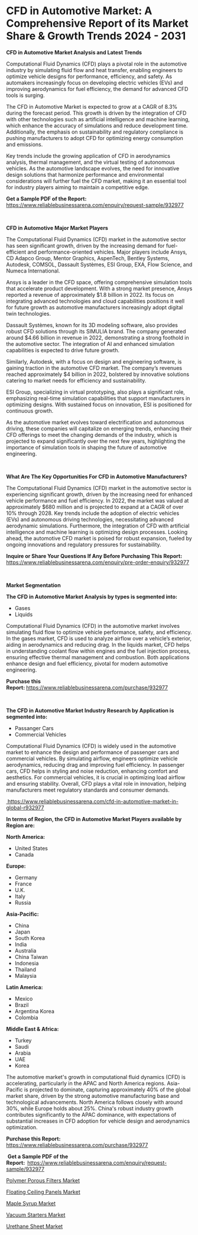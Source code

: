<p><h1>CFD in Automotive Market: A Comprehensive Report of its Market Share & Growth Trends 2024 - 2031</h1></p><p><strong>CFD in Automotive Market Analysis and Latest Trends</strong></p>
<p><p>Computational Fluid Dynamics (CFD) plays a pivotal role in the automotive industry by simulating fluid flow and heat transfer, enabling engineers to optimize vehicle designs for performance, efficiency, and safety. As automakers increasingly focus on developing electric vehicles (EVs) and improving aerodynamics for fuel efficiency, the demand for advanced CFD tools is surging.</p><p>The CFD in Automotive Market is expected to grow at a CAGR of 8.3% during the forecast period. This growth is driven by the integration of CFD with other technologies such as artificial intelligence and machine learning, which enhance the accuracy of simulations and reduce development time. Additionally, the emphasis on sustainability and regulatory compliance is pushing manufacturers to adopt CFD for optimizing energy consumption and emissions.</p><p>Key trends include the growing application of CFD in aerodynamics analysis, thermal management, and the virtual testing of autonomous vehicles. As the automotive landscape evolves, the need for innovative design solutions that harmonize performance and environmental considerations will further fuel the CFD market, making it an essential tool for industry players aiming to maintain a competitive edge.</p></p>
<p><strong>Get a Sample PDF of the Report:&nbsp;</strong> <a href="https://www.reliablebusinessarena.com/enquiry/request-sample/932977?utm_campaign=1841&utm_medium=2&utm_source=Github&utm_content=ia&utm_term=03122024&utm_id=cfd-in-automotive">https://www.reliablebusinessarena.com/enquiry/request-sample/932977</a></p>
<p>&nbsp;</p>
<p><strong>CFD in Automotive Major Market Players</strong></p>
<p><p>The Computational Fluid Dynamics (CFD) market in the automotive sector has seen significant growth, driven by the increasing demand for fuel-efficient and performance-oriented vehicles. Major players include Ansys, CD Adapco Group, Mentor Graphics, AspenTech, Bentley Systems, Autodesk, COMSOL, Dassault Systèmes, ESI Group, EXA, Flow Science, and Numeca International.</p><p>Ansys is a leader in the CFD space, offering comprehensive simulation tools that accelerate product development. With a strong market presence, Ansys reported a revenue of approximately $1.8 billion in 2022. Its focus on integrating advanced technologies and cloud capabilities positions it well for future growth as automotive manufacturers increasingly adopt digital twin technologies.</p><p>Dassault Systèmes, known for its 3D modeling software, also provides robust CFD solutions through its SIMULIA brand. The company generated around $4.66 billion in revenue in 2022, demonstrating a strong foothold in the automotive sector. The integration of AI and enhanced simulation capabilities is expected to drive future growth.</p><p>Similarly, Autodesk, with a focus on design and engineering software, is gaining traction in the automotive CFD market. The company’s revenues reached approximately $4 billion in 2022, bolstered by innovative solutions catering to market needs for efficiency and sustainability.</p><p>ESI Group, specializing in virtual prototyping, also plays a significant role, emphasizing real-time simulation capabilities that support manufacturers in optimizing designs. With sustained focus on innovation, ESI is positioned for continuous growth.</p><p>As the automotive market evolves toward electrification and autonomous driving, these companies will capitalize on emerging trends, enhancing their CFD offerings to meet the changing demands of the industry, which is projected to expand significantly over the next few years, highlighting the importance of simulation tools in shaping the future of automotive engineering.</p></p>
<p>&nbsp;</p>
<p><strong>What Are The Key Opportunities For CFD in Automotive Manufacturers?</strong></p>
<p><p>The Computational Fluid Dynamics (CFD) market in the automotive sector is experiencing significant growth, driven by the increasing need for enhanced vehicle performance and fuel efficiency. In 2022, the market was valued at approximately $680 million and is projected to expand at a CAGR of over 10% through 2028. Key trends include the adoption of electric vehicles (EVs) and autonomous driving technologies, necessitating advanced aerodynamic simulations. Furthermore, the integration of CFD with artificial intelligence and machine learning is optimizing design processes. Looking ahead, the automotive CFD market is poised for robust expansion, fueled by ongoing innovations and regulatory pressures for sustainability.</p></p>
<p><strong>Inquire or Share Your Questions If Any Before Purchasing This Report:</strong> <a href="https://www.reliablebusinessarena.com/enquiry/pre-order-enquiry/932977?utm_campaign=1841&utm_medium=2&utm_source=Github&utm_content=ia&utm_term=03122024&utm_id=cfd-in-automotive">https://www.reliablebusinessarena.com/enquiry/pre-order-enquiry/932977</a></p>
<p>&nbsp;</p>
<p><strong>Market Segmentation</strong></p>
<p><strong>The CFD in Automotive Market Analysis by types is segmented into:</strong></p>
<p><ul><li>Gases</li><li>Liquids</li></ul></p>
<p><p>Computational Fluid Dynamics (CFD) in the automotive market involves simulating fluid flow to optimize vehicle performance, safety, and efficiency. In the gases market, CFD is used to analyze airflow over a vehicle’s exterior, aiding in aerodynamics and reducing drag. In the liquids market, CFD helps in understanding coolant flow within engines and the fuel injection process, ensuring effective thermal management and combustion. Both applications enhance design and fuel efficiency, pivotal for modern automotive engineering.</p></p>
<p><strong>Purchase this Report:&nbsp;</strong><a href="https://www.reliablebusinessarena.com/purchase/932977?utm_campaign=1841&utm_medium=2&utm_source=Github&utm_content=ia&utm_term=03122024&utm_id=cfd-in-automotive">https://www.reliablebusinessarena.com/purchase/932977</a></p>
<p>&nbsp;</p>
<p><strong>The CFD in Automotive Market Industry Research by Application is segmented into:</strong></p>
<p><ul><li>Passanger Cars</li><li>Commercial Vehicles</li></ul></p>
<p><p>Computational Fluid Dynamics (CFD) is widely used in the automotive market to enhance the design and performance of passenger cars and commercial vehicles. By simulating airflow, engineers optimize vehicle aerodynamics, reducing drag and improving fuel efficiency. In passenger cars, CFD helps in styling and noise reduction, enhancing comfort and aesthetics. For commercial vehicles, it is crucial in optimizing load airflow and ensuring stability. Overall, CFD plays a vital role in innovation, helping manufacturers meet regulatory standards and consumer demands.</p></p>
<p><a href="https://www.reliablebusinessarena.com/cfd-in-automotive-market-in-global-r932977?utm_campaign=1841&utm_medium=2&utm_source=Github&utm_content=ia&utm_term=03122024&utm_id=cfd-in-automotive">&nbsp;https://www.reliablebusinessarena.com/cfd-in-automotive-market-in-global-r932977</a></p>
<p><strong>In terms of Region, the CFD in Automotive Market Players available by Region are:</strong></p>
<p>
    <p> <strong> North America: </strong>
        <ul>
            <li>United States</li>
            <li>Canada</li>
        </ul>
        </p> 
    <p> <strong> Europe: </strong>
        <ul>
            <li>Germany</li>
            <li>France</li>
            <li>U.K.</li>
            <li>Italy</li>
            <li>Russia</li>
        </ul>
        </p> 
    <p> <strong> Asia-Pacific: </strong>
        <ul>
            <li>China</li>
            <li>Japan</li>
            <li>South Korea</li>
            <li>India</li>
            <li>Australia</li>
            <li>China Taiwan</li>
            <li>Indonesia</li>
            <li>Thailand</li>
            <li>Malaysia</li>
        </ul>
        </p> 
    <p> <strong> Latin America: </strong>
        <ul>
            <li>Mexico</li>
            <li>Brazil</li>
            <li>Argentina Korea</li>
            <li>Colombia</li>
        </ul>
        </p> 
    <p> <strong> Middle East & Africa: </strong>
        <ul>
            <li>Turkey</li>
            <li>Saudi</li>
            <li>Arabia</li>
            <li>UAE</li>
            <li>Korea</li>
        </ul>
    </p>
    </p>
<p><p>The automotive market's growth in computational fluid dynamics (CFD) is accelerating, particularly in the APAC and North America regions. Asia-Pacific is projected to dominate, capturing approximately 40% of the global market share, driven by the strong automotive manufacturing base and technological advancements. North America follows closely with around 30%, while Europe holds about 25%. China's robust industry growth contributes significantly to the APAC dominance, with expectations of substantial increases in CFD adoption for vehicle design and aerodynamics optimization.</p></p>
<p><strong>Purchase this Report: </strong><a href="https://www.reliablebusinessarena.com/purchase/932977?utm_campaign=1841&utm_medium=2&utm_source=Github&utm_content=ia&utm_term=03122024&utm_id=cfd-in-automotive">https://www.reliablebusinessarena.com/purchase/932977</a></p>
<p>&nbsp;<strong>Get a Sample PDF of the Report:&nbsp;&nbsp;</strong><a href="https://www.reliablebusinessarena.com/enquiry/request-sample/932977?utm_campaign=1841&utm_medium=2&utm_source=Github&utm_content=ia&utm_term=03122024&utm_id=cfd-in-automotive">https://www.reliablebusinessarena.com/enquiry/request-sample/932977</a></p>
<p><strong></strong></p>
<p><p><a href="https://github.com/julyju69/Market-Research-Report-List-5/blob/main/polymer-porous-filters-market.md?utm_campaign=1841&utm_medium=2&utm_source=Github&utm_content=ia&utm_term=03122024&utm_id=cfd-in-automotive">Polymer Porous Filters Market</a></p><p><a href="https://www.linkedin.com/pulse/floating-ceiling-panels-market-report-detailed-size-analysis-of9qe?utm_campaign=1841&utm_medium=2&utm_source=Github&utm_content=ia&utm_term=03122024&utm_id=cfd-in-automotive">Floating Ceiling Panels Market</a></p><p><a href="https://www.linkedin.com/pulse/comprehensive-maple-syrup-market-analysis-growing-54-cagr-including-e1u6e?utm_campaign=1841&utm_medium=2&utm_source=Github&utm_content=ia&utm_term=03122024&utm_id=cfd-in-automotive">Maple Syrup Market</a></p><p><a href="https://issuu.com/reportprime-2/docs/vacuum-starters-market-size-2030.pptx?utm_campaign=1841&utm_medium=2&utm_source=Github&utm_content=ia&utm_term=03122024&utm_id=cfd-in-automotive">Vacuum Starters Market</a></p><p><a href="https://issuu.com/reportprime-2/docs/urethane-sheet-market-size-2030.pptx?utm_campaign=1841&utm_medium=2&utm_source=Github&utm_content=ia&utm_term=03122024&utm_id=cfd-in-automotive">Urethane Sheet Market</a></p></p>